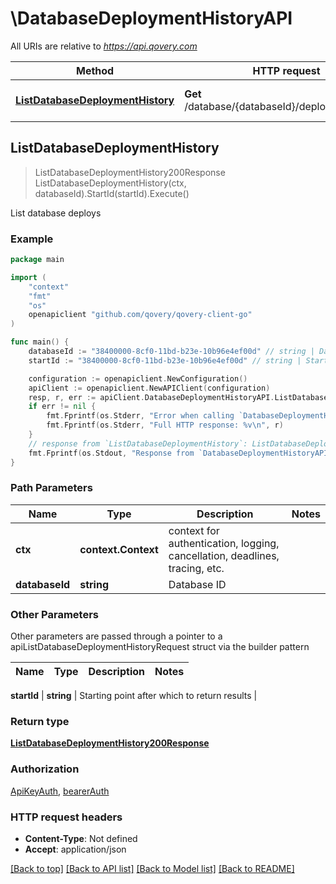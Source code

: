 # \DatabaseDeploymentHistoryAPI

All URIs are relative to *https://api.qovery.com*

Method | HTTP request | Description
------------- | ------------- | -------------
[**ListDatabaseDeploymentHistory**](DatabaseDeploymentHistoryAPI.md#ListDatabaseDeploymentHistory) | **Get** /database/{databaseId}/deploymentHistory | List database deploys



## ListDatabaseDeploymentHistory

> ListDatabaseDeploymentHistory200Response ListDatabaseDeploymentHistory(ctx, databaseId).StartId(startId).Execute()

List database deploys



### Example

```go
package main

import (
	"context"
	"fmt"
	"os"
	openapiclient "github.com/qovery/qovery-client-go"
)

func main() {
	databaseId := "38400000-8cf0-11bd-b23e-10b96e4ef00d" // string | Database ID
	startId := "38400000-8cf0-11bd-b23e-10b96e4ef00d" // string | Starting point after which to return results (optional)

	configuration := openapiclient.NewConfiguration()
	apiClient := openapiclient.NewAPIClient(configuration)
	resp, r, err := apiClient.DatabaseDeploymentHistoryAPI.ListDatabaseDeploymentHistory(context.Background(), databaseId).StartId(startId).Execute()
	if err != nil {
		fmt.Fprintf(os.Stderr, "Error when calling `DatabaseDeploymentHistoryAPI.ListDatabaseDeploymentHistory``: %v\n", err)
		fmt.Fprintf(os.Stderr, "Full HTTP response: %v\n", r)
	}
	// response from `ListDatabaseDeploymentHistory`: ListDatabaseDeploymentHistory200Response
	fmt.Fprintf(os.Stdout, "Response from `DatabaseDeploymentHistoryAPI.ListDatabaseDeploymentHistory`: %v\n", resp)
}
```

### Path Parameters


Name | Type | Description  | Notes
------------- | ------------- | ------------- | -------------
**ctx** | **context.Context** | context for authentication, logging, cancellation, deadlines, tracing, etc.
**databaseId** | **string** | Database ID | 

### Other Parameters

Other parameters are passed through a pointer to a apiListDatabaseDeploymentHistoryRequest struct via the builder pattern


Name | Type | Description  | Notes
------------- | ------------- | ------------- | -------------

 **startId** | **string** | Starting point after which to return results | 

### Return type

[**ListDatabaseDeploymentHistory200Response**](ListDatabaseDeploymentHistory200Response.md)

### Authorization

[ApiKeyAuth](../README.md#ApiKeyAuth), [bearerAuth](../README.md#bearerAuth)

### HTTP request headers

- **Content-Type**: Not defined
- **Accept**: application/json

[[Back to top]](#) [[Back to API list]](../README.md#documentation-for-api-endpoints)
[[Back to Model list]](../README.md#documentation-for-models)
[[Back to README]](../README.md)

